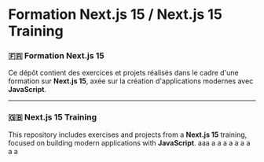 # Formation Next.js 15 / Next.js 15 Training

### 🇫🇷 Formation Next.js 15

Ce dépôt contient des exercices et projets réalisés dans le cadre d'une formation sur **Next.js 15**, axée sur la création d'applications modernes avec **JavaScript**.

---

### 🇬🇧 Next.js 15 Training

This repository includes exercises and projects from a **Next.js 15** training, focused on building modern applications with **JavaScript**.
aaa
a
a
a
a
a
a
a
a
a
